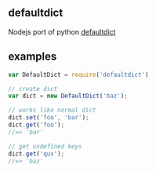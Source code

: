 defaultdict
-----------

Nodejs port of python [defaultdict](http://docs.python.org/2/library/collections.html#collections.defaultdict)

examples
--------

```javascript
var DefaultDict = require('defaultdict')

// create dict
var dict = new DefaultDict('baz');

// works like normal dict
dict.set('foo', 'bar');
dict.get('foo');
//=> 'bar'

// get undefined keys
dict.get('qux');
//=> 'baz'
```
